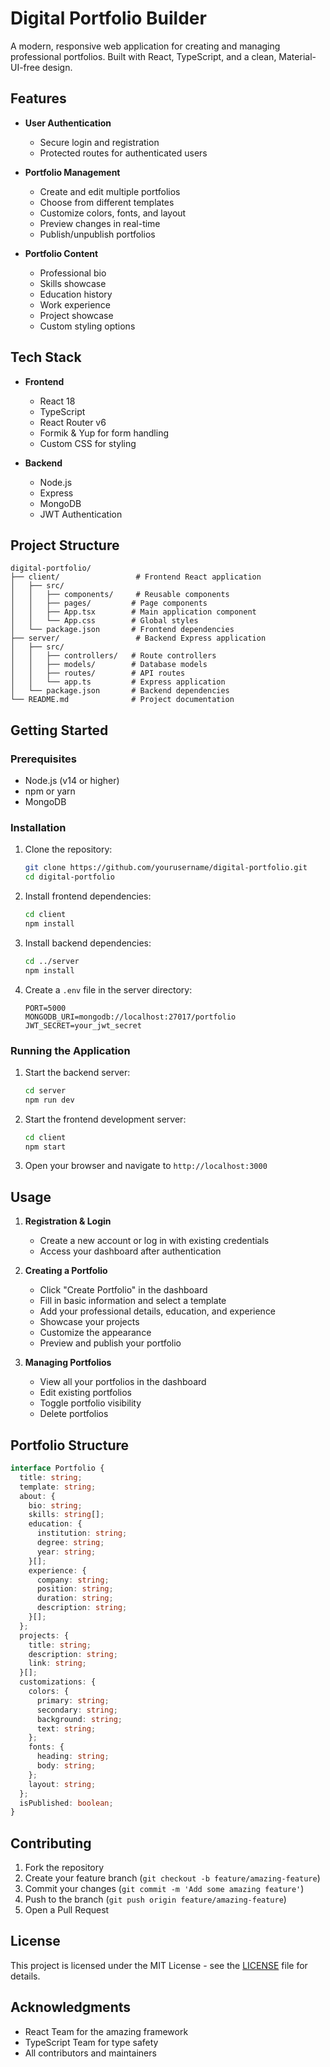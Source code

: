 # Digital Portfolio Builder

A modern, responsive web application for creating and managing professional portfolios. Built with React, TypeScript, and a clean, Material-UI-free design.

## Features

- **User Authentication**
  - Secure login and registration
  - Protected routes for authenticated users

- **Portfolio Management**
  - Create and edit multiple portfolios
  - Choose from different templates
  - Customize colors, fonts, and layout
  - Preview changes in real-time
  - Publish/unpublish portfolios

- **Portfolio Content**
  - Professional bio
  - Skills showcase
  - Education history
  - Work experience
  - Project showcase
  - Custom styling options

## Tech Stack

- **Frontend**
  - React 18
  - TypeScript
  - React Router v6
  - Formik & Yup for form handling
  - Custom CSS for styling

- **Backend**
  - Node.js
  - Express
  - MongoDB
  - JWT Authentication

## Project Structure

```
digital-portfolio/
├── client/                 # Frontend React application
│   ├── src/
│   │   ├── components/     # Reusable components
│   │   ├── pages/         # Page components
│   │   ├── App.tsx        # Main application component
│   │   └── App.css        # Global styles
│   └── package.json       # Frontend dependencies
├── server/                 # Backend Express application
│   ├── src/
│   │   ├── controllers/   # Route controllers
│   │   ├── models/        # Database models
│   │   ├── routes/        # API routes
│   │   └── app.ts         # Express application
│   └── package.json       # Backend dependencies
└── README.md              # Project documentation
```

## Getting Started

### Prerequisites

- Node.js (v14 or higher)
- npm or yarn
- MongoDB

### Installation

1. Clone the repository:
   ```bash
   git clone https://github.com/yourusername/digital-portfolio.git
   cd digital-portfolio
   ```

2. Install frontend dependencies:
   ```bash
   cd client
   npm install
   ```

3. Install backend dependencies:
   ```bash
   cd ../server
   npm install
   ```

4. Create a `.env` file in the server directory:
   ```
   PORT=5000
   MONGODB_URI=mongodb://localhost:27017/portfolio
   JWT_SECRET=your_jwt_secret
   ```

### Running the Application

1. Start the backend server:
   ```bash
   cd server
   npm run dev
   ```

2. Start the frontend development server:
   ```bash
   cd client
   npm start
   ```

3. Open your browser and navigate to `http://localhost:3000`

## Usage

1. **Registration & Login**
   - Create a new account or log in with existing credentials
   - Access your dashboard after authentication

2. **Creating a Portfolio**
   - Click "Create Portfolio" in the dashboard
   - Fill in basic information and select a template
   - Add your professional details, education, and experience
   - Showcase your projects
   - Customize the appearance
   - Preview and publish your portfolio

3. **Managing Portfolios**
   - View all your portfolios in the dashboard
   - Edit existing portfolios
   - Toggle portfolio visibility
   - Delete portfolios

## Portfolio Structure

```typescript
interface Portfolio {
  title: string;
  template: string;
  about: {
    bio: string;
    skills: string[];
    education: {
      institution: string;
      degree: string;
      year: string;
    }[];
    experience: {
      company: string;
      position: string;
      duration: string;
      description: string;
    }[];
  };
  projects: {
    title: string;
    description: string;
    link: string;
  }[];
  customizations: {
    colors: {
      primary: string;
      secondary: string;
      background: string;
      text: string;
    };
    fonts: {
      heading: string;
      body: string;
    };
    layout: string;
  };
  isPublished: boolean;
}
```

## Contributing

1. Fork the repository
2. Create your feature branch (`git checkout -b feature/amazing-feature`)
3. Commit your changes (`git commit -m 'Add some amazing feature'`)
4. Push to the branch (`git push origin feature/amazing-feature`)
5. Open a Pull Request

## License

This project is licensed under the MIT License - see the [LICENSE](LICENSE) file for details.

## Acknowledgments

- React Team for the amazing framework
- TypeScript Team for type safety
- All contributors and maintainers 